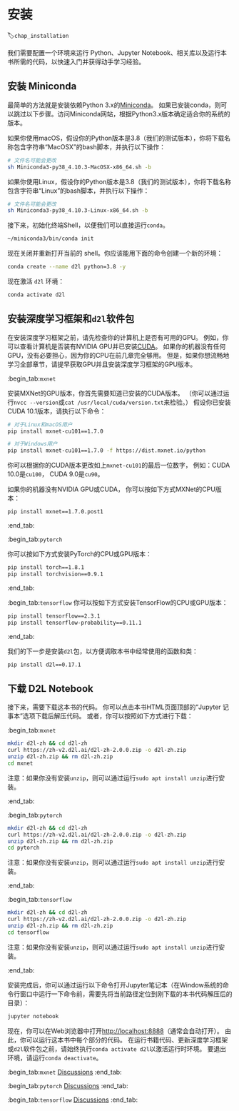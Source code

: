 # 安装
:label:`chap_installation`

我们需要配置一个环境来运行 Python、Jupyter Notebook、相关库以及运行本书所需的代码，以快速入门并获得动手学习经验。

## 安装 Miniconda

最简单的方法就是安装依赖Python 3.x的[Miniconda](https://conda.io/en/latest/miniconda.html)。
如果已安装conda，则可以跳过以下步骤。访问Miniconda网站，根据Python3.x版本确定适合你的系统的版本。

如果你使用macOS，假设你的Python版本是3.8（我们的测试版本），你将下载名称包含字符串“MacOSX”的bash脚本，并执行以下操作：

```bash
# 文件名可能会更改
sh Miniconda3-py38_4.10.3-MacOSX-x86_64.sh -b
```


如果你使用Linux，假设你的Python版本是3.8（我们的测试版本），你将下载名称包含字符串“Linux”的bash脚本，并执行以下操作：

```bash
# 文件名可能会更改
sh Miniconda3-py38_4.10.3-Linux-x86_64.sh -b
```


接下来，初始化终端Shell，以便我们可以直接运行`conda`。

```bash
~/miniconda3/bin/conda init
```


现在关闭并重新打开当前的 shell。你应该能用下面的命令创建一个新的环境：

```bash
conda create --name d2l python=3.8 -y
```


现在激活 `d2l` 环境：

```bash
conda activate d2l
```


## 安装深度学习框架和`d2l`软件包

在安装深度学习框架之前，请先检查你的计算机上是否有可用的GPU。
例如，你可以查看计算机是否装有NVIDIA GPU并已安装[CUDA](https://developer.nvidia.com/cuda-downloads)。
如果你的机器没有任何GPU，没有必要担心，因为你的CPU在前几章完全够用。
但是，如果你想流畅地学习全部章节，请提早获取GPU并且安装深度学习框架的GPU版本。


:begin_tab:`mxnet`

安装MXNet的GPU版本，你首先需要知道已安装的CUDA版本。
（你可以通过运行`nvcc --version`或`cat /usr/local/cuda/version.txt`来检验。）
假设你已安装CUDA 10.1版本，请执行以下命令：

```bash
# 对于Linux和macOS用户
pip install mxnet-cu101==1.7.0

# 对于Windows用户
pip install mxnet-cu101==1.7.0 -f https://dist.mxnet.io/python
```


你可以根据你的CUDA版本更改如上`mxnet-cu101`的最后一位数字，
例如：CUDA 10.0是`cu100`， CUDA 9.0是`cu90`。


如果你的机器没有NVIDIA GPU或CUDA，
你可以按如下方式MXNet的CPU版本：

```bash
pip install mxnet==1.7.0.post1
```


:end_tab:


:begin_tab:`pytorch`

你可以按如下方式安装PyTorch的CPU或GPU版本：

```bash
pip install torch==1.8.1
pip install torchvision==0.9.1
```


:end_tab:

:begin_tab:`tensorflow`
你可以按如下方式安装TensorFlow的CPU或GPU版本：

```bash
pip install tensorflow==2.3.1
pip install tensorflow-probability==0.11.1
```


:end_tab:

我们的下一步是安装`d2l`包，以方便调取本书中经常使用的函数和类：

```bash
pip install d2l==0.17.1
```


## 下载 D2L Notebook

接下来，需要下载这本书的代码。
你可以点击本书HTML页面顶部的“Jupyter 记事本”选项下载后解压代码。
或者，你可以按照如下方式进行下载：


:begin_tab:`mxnet`

```bash
mkdir d2l-zh && cd d2l-zh
curl https://zh-v2.d2l.ai/d2l-zh-2.0.0.zip -o d2l-zh.zip
unzip d2l-zh.zip && rm d2l-zh.zip
cd mxnet
```


注意：如果你没有安装`unzip`，则可以通过运行`sudo apt install unzip`进行安装。

:end_tab:


:begin_tab:`pytorch`

```bash
mkdir d2l-zh && cd d2l-zh
curl https://zh-v2.d2l.ai/d2l-zh-2.0.0.zip -o d2l-zh.zip
unzip d2l-zh.zip && rm d2l-zh.zip
cd pytorch
```


注意：如果你没有安装`unzip`，则可以通过运行`sudo apt install unzip`进行安装。

:end_tab:


:begin_tab:`tensorflow`

```bash
mkdir d2l-zh && cd d2l-zh
curl https://zh-v2.d2l.ai/d2l-zh-2.0.0.zip -o d2l-zh.zip
unzip d2l-zh.zip && rm d2l-zh.zip
cd tensorflow
```


注意：如果你没有安装`unzip`，则可以通过运行`sudo apt install unzip`进行安装。

:end_tab:


安装完成后，你可以通过运行以下命令打开Jupyter笔记本（在Window系统的命令行窗口中运行一下命令前，需要先将当前路径定位到刚下载的本书代码解压后的目录）：

```bash
jupyter notebook
```


现在，你可以在Web浏览器中打开<http://localhost:8888>（通常会自动打开）。
由此，你可以运行这本书中每个部分的代码。
在运行书籍代码、更新深度学习框架或`d2l`软件包之前，请始终执行`conda activate d2l`以激活运行时环境。
要退出环境，请运行`conda deactivate`。



:begin_tab:`mxnet`
[Discussions](https://discuss.d2l.ai/t/2082)
:end_tab:

:begin_tab:`pytorch`
[Discussions](https://discuss.d2l.ai/t/2083)
:end_tab:

:begin_tab:`tensorflow`
[Discussions](https://discuss.d2l.ai/t/2084)
:end_tab:

